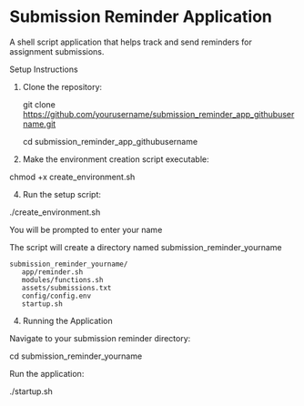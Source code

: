 
# Submission Reminder Application

A shell script application that helps track and send reminders for assignment submissions.

Setup Instructions

1. Clone the repository:

   git clone https://github.com/yourusername/submission_reminder_app_githubusername.git
   
   cd submission_reminder_app_githubusername


3. Make the environment creation script executable:

chmod +x create_environment.sh


4. Run the setup script:

./create_environment.sh


You will be prompted to enter your name

The script will create a directory named submission_reminder_yourname

    submission_reminder_yourname/
       app/reminder.sh
       modules/functions.sh
       assets/submissions.txt
       config/config.env
       startup.sh


4. Running the Application

Navigate to your submission reminder directory:

cd submission_reminder_yourname

Run the application:

./startup.sh
